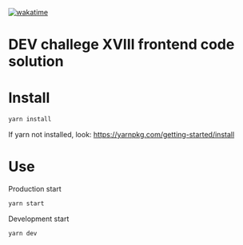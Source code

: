 [![wakatime](https://wakatime.com/badge/github/async-devil/devchallenge-18-frontend-code.svg)](https://wakatime.com/badge/github/async-devil/devchallenge-18-frontend-code)

# DEV challege XVIII frontend code solution

# Install

```bash
yarn install
```
If yarn not installed, look: https://yarnpkg.com/getting-started/install

# Use

Production start
```bash
yarn start
```

Development start
```bash
yarn dev
```
